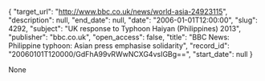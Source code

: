{
  "target_url": "http://www.bbc.co.uk/news/world-asia-24923115", 
  "description": null, 
  "end_date": null, 
  "date": "2006-01-01T12:00:00", 
  "slug": 4292, 
  "subject": "UK response to Typhoon Haiyan (Philippines) 2013", 
  "publisher": "bbc.co.uk", 
  "open_access": false, 
  "title": "BBC News: Philippine typhoon: Asian press emphasise solidarity", 
  "record_id": "20060101T120000/GdFhA99vRWwNCXG4vsIGBg==", 
  "start_date": null
}

None